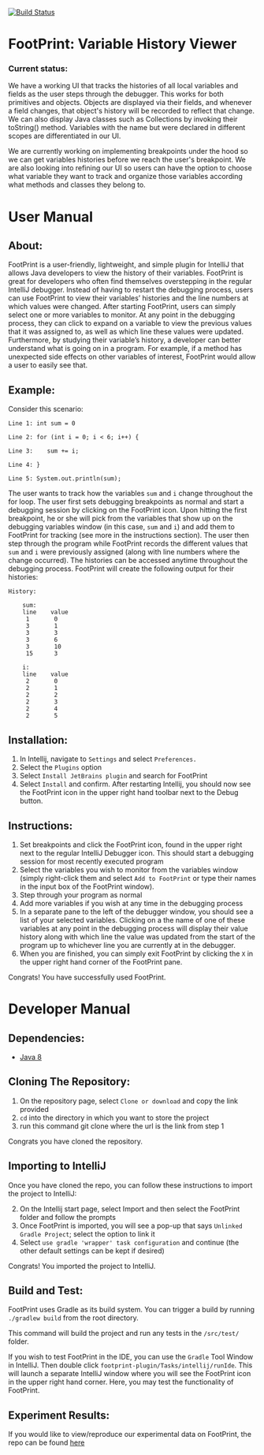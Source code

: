 [![Build Status](https://travis-ci.com/cnhguy/FootPrint.svg?branch=master)](https://travis-ci.com/cnhguy/FootPrint)

# FootPrint: Variable History Viewer
### Current status:
We have a working UI that tracks the histories of all local variables and fields as the user steps through the debugger.
This works for both primitives and objects. Objects are displayed via their fields, and whenever a field changes, 
that object's history will be recorded to reflect that change. We can also display Java classes such as Collections by invoking their toString() method. Variables with the name but were declared in different scopes are differentiated in our UI.

We are currently working on implementing breakpoints under the hood so we can get variables histories before we reach
the user's breakpoint. We are also looking into refining our UI so users can have the option to choose what variable they
want to track and organize those variables according what methods and classes they belong to. 

# User Manual

## About:

FootPrint is a user-friendly, lightweight, and simple plugin for IntelliJ that allows Java developers to view the history of their variables. FootPrint is great for developers who often find themselves overstepping in the regular IntelliJ debugger. Instead of having to restart the debugging process, users can use FootPrint to view their variables’ histories and the line numbers at which values were changed. After starting FootPrint, users can simply select one or more variables to monitor. At any point in the debugging process, they can click to expand on a variable to view the previous values that it was assigned to, as well as which line these values were updated. Furthermore, by studying their variable’s history, a developer can better understand what is going on in a program. For example, if a method has unexpected side effects on other variables of interest, FootPrint would allow a user to easily see that.

## Example: 
 
Consider this scenario:
```
Line 1: int sum = 0

Line 2: for (int i = 0; i < 6; i++) {

Line 3:    sum += i; 
    
Line 4: }

Line 5: System.out.println(sum); 
```
 
The user wants to track how the variables `sum` and `i` change throughout the for loop. The user first sets debugging breakpoints as normal and start a debugging session by clicking on the FootPrint icon. Upon hitting the first breakpoint, he or she will pick from the variables that show up on the debugging variables window (in this case, `sum` and `i`) and add them to FootPrint for tracking (see more in the instructions section). The user then step through the program while FootPrint records the different values that `sum` and `i` were previously assigned (along with line numbers where the change occurred). The histories can be accessed anytime throughout the debugging process. FootPrint will create the following output for their histories:
 
	History:
 
		sum:
		line    value
		 1       0
		 3       1
		 3       3
		 3       6
		 3       10
		 15      3
		 
		i:
		line    value
		 2       0
		 2       1
		 2       2
		 2       3
		 2       4
		 2       5
		 
## Installation:

1) In Intellij, navigate to `Settings` and select `Preferences.` 
2) Select the `Plugins` option
3) Select `Install JetBrains plugin` and search for FootPrint
4) Select `Install` and confirm. After restarting Intellij, you should now see the FootPrint icon in the upper right hand toolbar next to the Debug button.
 
## Instructions:

1) Set breakpoints and click the FootPrint icon, found in the upper right next to the regular IntelliJ Debugger icon. This should start a debugging session for most recently executed program
2) Select the variables you wish to monitor from the variables window (simply right-click them and select `Add to FootPrint` or type their names in the input box of the FootPrint window).
3) Step through your program as normal
4) Add more variables if you wish at any time in the debugging process
5) In a separate pane to the left of the debugger window, you should see a list of your selected variables. Clicking on a the name of one of these variables at any point in the debugging process will display their value history along with which line the value was updated from the start of the program up to whichever line you are currently at in the debugger.
6) When you are finished, you can simply exit FootPrint by clicking the `X` in the upper right hand corner of the FootPrint pane.

Congrats! You have successfully used FootPrint.

# Developer Manual

## Dependencies:

* [Java 8](http://www.oracle.com/technetwork/java/javase/downloads/jdk8-downloads-2133151.html)


## Cloning The Repository:

1) On the repository page, select `Clone or download` and copy the link provided
2) `cd` into the directory in which you want to store the project
3) run this command git clone <url> where the url is the link from step 1

Congrats you have cloned the repository.

## Importing to IntelliJ

Once you have cloned the repo, you can follow these instructions to import the project to IntelliJ:

2) On the Intellij start page, select Import and then select the FootPrint folder and follow the prompts
3) Once FootPrint is imported, you will see a pop-up that says `Unlinked Gradle Project`; select the option to link it
4) Select `use gradle 'wrapper' task configuration` and continue (the other default settings can be kept if desired)

Congrats! You imported the project to IntelliJ.

## Build and Test:

FootPrint uses Gradle as its build system. You can trigger a build by running `./gradlew build` from the root directory.

This command will build the project and run any tests in the `/src/test/` folder.

If you wish to test FootPrint in the IDE, you can use the `Gradle` Tool Window in IntelliJ. Then double click `footprint-plugin/Tasks/intellij/runIde`. This will launch a separate IntelliJ window where you will see the FootPrint icon in the upper right hand corner. Here, you may test the functionality of FootPrint.

## Experiment Results:

If you would like to view/reproduce our experimental data on FootPrint, the repo can be found [here](https://github.com/hangbuiii/FootPrintTest)
